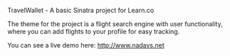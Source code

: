 TravelWallet - A basic Sinatra project for Learn.co

The theme for the project is a flight search engine with user functionality, where you can add flights to your profile for easy tracking.

You can see a live demo here: http://www.nadavs.net
